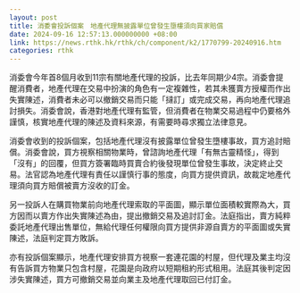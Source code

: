 ```yaml
---
layout: post
title: 消委會投訴個案　地產代理無披露單位曾發生墮樓須向買家賠償
date: 2024-09-16 12:57:13.000000000 +08:00
link: https://news.rthk.hk/rthk/ch/component/k2/1770799-20240916.htm
categories: rthk
---
```


消委會今年首8個月收到11宗有關地產代理的投訴，比去年同期少4宗。消委會提醒消費者，地產代理在交易中扮演的角色有一定複雜性，若其未獲賣方授權而作出失實陳述，消費者未必可以撤銷交易而只能「撻訂」或完成交易，再向地產代理追討損失。消委會說，香港對地產代理有監管，但消費者在物業交易過程中仍要格外謹慎，核實地產代理的陳述及資料來源，有需要時尋求獨立法律意見。

消委會收到的投訴個案，包括地產代理沒有披露單位曾發生墮樓事故，買方追討賠償。消委會說，買方視察相關物業時，曾諮詢地產代理「有無古靈精怪」，得到「沒有」的回覆，但買方簽署臨時買賣合約後發現單位曾發生事故，決定終止交易。法官認為地產代理有責任以謹慎行事的態度，向買方提供資訊，故裁定地產代理須向買方賠償被賣方沒收的訂金。

另一投訴人在購買物業前向地產代理索取的平面圖，顯示單位面積較實際為大，買方因而以賣方作出失實陳述為由，提出撤銷交易及追討訂金。法庭指出，賣方純粹委託地產代理出售單位，無給代理任何權限向買方提供非源自賣方的平面圖或失實陳述，法庭判定買方敗訴。

亦有投訴個案顯示，地產代理安排買方視察一套連花園的村屋，但代理及業主均沒有告訴買方物業只包含村屋，花園是向政府以短期租約形式租用。法庭其後判定因涉失實陳述，買方可撤銷交易並向業主及地產代理取回已付訂金。
